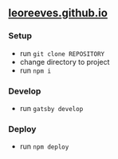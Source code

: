 ## [leoreeves.github.io](http://leoreeves.github.io)

### Setup
- run `git clone REPOSITORY`
- change directory to project
- run `npm i`

### Develop
- run `gatsby develop`

### Deploy
- run `npm deploy`
